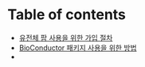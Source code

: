 # Table of contents

* [유전체 팜 사용을 위한 가입 절차](registration.md)
* [BioConductor 패키지 사용을 위한 방법](bioconductor.md)
* 
